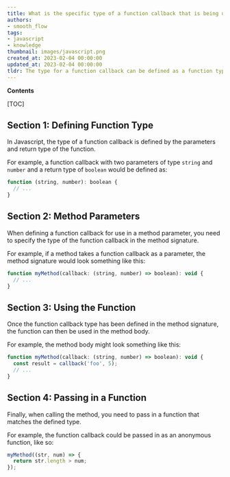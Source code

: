 ```yaml
---
title: What is the specific type of a function callback that is being used as a parameter in a method?
authors:
- smooth_flow
tags:
- javascript
- knowledge
thumbnail: images/javascript.png
created_at: 2023-02-04 00:00:00
updated_at: 2023-02-04 00:00:00
tldr: The type for a function callback can be defined as a function type with its parameters and return type specified.
---
```


**Contents**

[TOC]

## Section 1: Defining Function Type

In Javascript, the type of a function callback is defined by the parameters and return type of the function. 

For example, a function callback with two parameters of type `string` and `number` and a return type of `boolean` would be defined as:

```javascript
function (string, number): boolean {
  // ...
}
```

## Section 2: Method Parameters

When defining a function callback for use in a method parameter, you need to specify the type of the function callback in the method signature.

For example, if a method takes a function callback as a parameter, the method signature would look something like this:

```javascript
function myMethod(callback: (string, number) => boolean): void {
  // ...
}
```

## Section 3: Using the Function

Once the function callback type has been defined in the method signature, the function can then be used in the method body.

For example, the method body might look something like this:

```javascript
function myMethod(callback: (string, number) => boolean): void {
  const result = callback('foo', 5);
  // ...
}
```

## Section 4: Passing in a Function

Finally, when calling the method, you need to pass in a function that matches the defined type.

For example, the function callback could be passed in as an anonymous function, like so:

```javascript
myMethod((str, num) => {
  return str.length > num;
});
```
